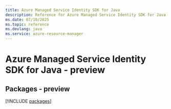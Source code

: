 ```yaml
---
title: Azure Managed Service Identity SDK for Java
description: Reference for Azure Managed Service Identity SDK for Java
ms.date: 07/10/2025
ms.topic: reference
ms.devlang: java
ms.service: azure-resource-manager
---
```

# Azure Managed Service Identity SDK for Java - preview
## Packages - preview
[!INCLUDE [packages](managed-service-identity-index.md)]